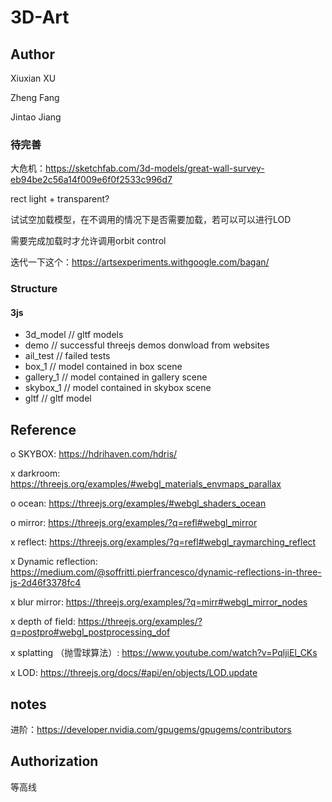 # 3D-Art

## Author

Xiuxian XU

Zheng Fang

Jintao Jiang

### 待完善

大危机：https://sketchfab.com/3d-models/great-wall-survey-eb94be2c56a14f009e6f0f2533c996d7

rect light + transparent?

试试空加载模型，在不调用的情况下是否需要加载，若可以可以进行LOD

需要完成加载时才允许调用orbit control

迭代一下这个：https://artsexperiments.withgoogle.com/bagan/

### Structure

#### 3js

- 3d_model      // gltf models
- demo          // successful threejs demos donwload from websites
- ail_test     // failed tests
- box_1         // model contained in box scene
- gallery_1     // model contained in gallery scene
- skybox_1      // model contained in skybox scene
- gltf      // gltf model
     
     
## Reference

o SKYBOX: https://hdrihaven.com/hdris/               

x darkroom: https://threejs.org/examples/#webgl_materials_envmaps_parallax

o ocean: https://threejs.org/examples/#webgl_shaders_ocean

o mirror: https://threejs.org/examples/?q=refl#webgl_mirror

x reflect: https://threejs.org/examples/?q=refl#webgl_raymarching_reflect

x Dynamic reflection: https://medium.com/@soffritti.pierfrancesco/dynamic-reflections-in-three-js-2d46f3378fc4

x blur mirror: https://threejs.org/examples/?q=mirr#webgl_mirror_nodes

x depth of field: https://threejs.org/examples/?q=postpro#webgl_postprocessing_dof

x splatting （抛雪球算法）: https://www.youtube.com/watch?v=PqljiEl_CKs

x LOD: https://threejs.org/docs/#api/en/objects/LOD.update

## notes

进阶：https://developer.nvidia.com/gpugems/gpugems/contributors


## Authorization

等高线
      
